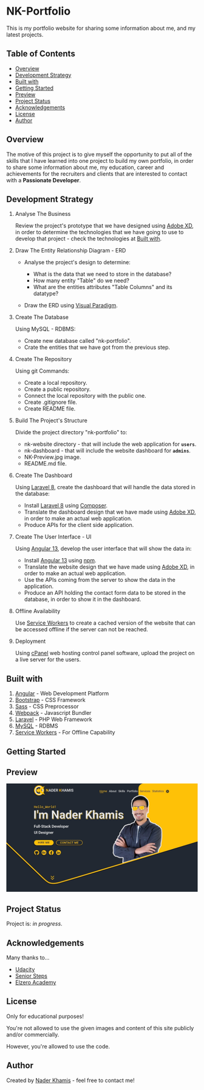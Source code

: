 # NK-Portfolio

This is my portfolio website for sharing some information about me, and my latest projects.

## Table of Contents

- [Overview](#overview)
- [Development Strategy](#development-strategy)
- [Built with](#built-with)
- [Getting Started](#getting-started)
- [Preview](#preview)
- [Project Status](#project-status)
- [Acknowledgements](#acknowledgements)
- [License](#license)
- [Author](#author)

## Overview

The motive of this project is to give myself the opportunity to put all of the skills that I have learned into one project to build my own portfolio, in order to share some information about me, my education, career and achievements for the recruiters and clients that are interested to contact with a **Passionate Developer**.

## Development Strategy

1.  Analyse The Business

    Review the project's prototype that we have designed using [Adobe XD](https://www.adobe.com/products/xd.html), in order to determine the technologies that we have going to use to develop that project - check the technologies at [Built with](#built-with).

2.  Draw The Entity Relationship Diagram - ERD

    - Analyse the project's design to determine:

      - What is the data that we need to store in the database?
      - How many entity "Table" do we need?
      - What are the entities attributes "Table Columns" and its datatype?

    - Draw the ERD using [Visual Paradigm](https://www.visual-paradigm.com/).

3.  Create The Database

    Using MySQL - RDBMS:

    - Create new database called "nk-portfolio".
    - Crate the entities that we have got from the previous step.

4.  Create The Repository

    Using git Commands:

    - Create a local repository.
    - Create a public repository.
    - Connect the local repository with the public one.
    - Create .gitignore file.
    - Create README file.

5.  Build The Project's Structure

    Divide the project directory "nk-portfolio" to:

    - nk-website directory - that will include the web application for **`users`**.
    - nk-dashboard - that will include the website dashboard for **`admins`**.
    - NK-Preview.jpg image.
    - README.md file.

6.  Create The Dashboard

    Using [Laravel 8](https://laravel.com/docs/8.x), create the dashboard that will handle the data stored in the database:

    - Install [Laravel 8](https://laravel.com/docs/8.x) using [Composer](https://getcomposer.org/).
    - Translate the dashboard design that we have made using [Adobe XD](https://www.adobe.com/products/xd.html), in order to make an actual web application.
    - Produce APIs for the client side application.

7.  Create The User Interface - UI

    Using [Angular 13](https://angular.io/start), develop the user interface that will show the data in:

    - Install [Angular 13](https://angular.io/start) using [npm](https://www.npmjs.com/).
    - Translate the website design that we have made using [Adobe XD](https://www.adobe.com/products/xd.html), in order to make an actual web application.
    - Use the APIs coming from the server to show the data in the application.
    - Produce an API holding the contact form data to be stored in the database, in order to show it in the dashboard.

8.  Offline Availability

    Use [Service Workers](https://developers.google.com/web/fundamentals/primers/service-workers#what_is_a_service_worker) to create a cached version of the website that can be accessed offline if the server can not be reached.

9.  Deployment

    Using [cPanel](https://www.cpanel.net/) web hosting control panel software, upload the project on a live server for the users.

## Built with

1. [Angular](https://angular.io/) - Web Development Platform
2. [Bootstrap](https://getbootstrap.com/) - CSS Framework
3. [Sass](https://sass-lang.com/) - CSS Preprocessor
4. [Webpack](https://webpack.js.org/) - Javascript Bundler
5. [Laravel](https://laravel.com/) - PHP Web Framework
6. [MySQL](https://dev.mysql.com/) - RDBMS
7. [Service Workers](https://developers.google.com/web/fundamentals/primers/service-workers) - For Offline Capability

## Getting Started

## Preview

![NK-Home Screen](NK-preview.jpg)

## Project Status

Project is: _in progress_.

## Acknowledgements

Many thanks to...

- [Udacity](https://www.udacity.com/)
- [Senior Steps](http://www.seniorsteps.net/en?fbclid=IwAR3gcRbSVqUp8U2sPf5R4mDC9tRRunQZCjlADTMMUxJe-ywoDjdTWqxDeGQ)
- [Elzero Academy](https://elzero.org/)

## License

Only for educational purposes!

You're not allowed to use the given images and content of this site publicly and/or commercially.

However, you're allowed to use the code.

## Author

Created by [Nader Khamis](https://www.naderkhamis.com/) - feel free to contact me!
